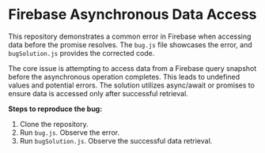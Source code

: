 # Firebase Asynchronous Data Access

This repository demonstrates a common error in Firebase when accessing data before the promise resolves.  The `bug.js` file showcases the error, and `bugSolution.js` provides the corrected code.

The core issue is attempting to access data from a Firebase query snapshot before the asynchronous operation completes. This leads to undefined values and potential errors. The solution utilizes async/await or promises to ensure data is accessed only after successful retrieval.

**Steps to reproduce the bug:**
1. Clone the repository.
2. Run `bug.js`. Observe the error.
3. Run `bugSolution.js`. Observe the successful data retrieval.
